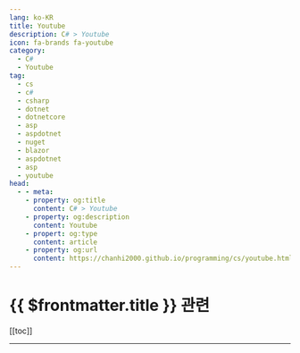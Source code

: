 ```yaml
---
lang: ko-KR
title: Youtube
description: C# > Youtube
icon: fa-brands fa-youtube
category:
  - C#
  - Youtube
tag: 
  - cs
  - c#
  - csharp
  - dotnet
  - dotnetcore
  - asp
  - aspdotnet
  - nuget
  - blazor
  - aspdotnet
  - asp
  - youtube
head: 
  - - meta:
    - property: og:title
      content: C# > Youtube
    - property: og:description
      content: Youtube
    - propert: og:type
      content: article
    - property: og:url
      content: https://chanhi2000.github.io/programming/cs/youtube.html
---
```


# {{ $frontmatter.title }} 관련

[[toc]]

---

<MyYouTubeItems jsonName="yu-FrankLiuSoftware" /><!-- Frank Liu -->
<MyYouTubeItems jsonName="yu-IAmTimCorey" /><!-- IAmTimCorey -->
<MyYouTubeItems jsonName="yu-binarythistle" /><!-- Les Jackson -->
<MyYouTubeItems jsonName="yu-nickchapsas" /><!-- Nick Chapsas -->
<MyYouTubeItems jsonName="yu-KIMTOOFLEX" /><!-- Kim Too -->
<MyYouTubeItems jsonName="yu-PetDanderTutorials" /><!-- PetDander Tutorials -->
<MyYouTubeItems jsonName="yu-RawCoding" /><!-- Raw Coding -->
<MyYouTubeItems jsonName="yu-DotNetCoreCentral" /><!-- DotNet Core Central -->
<MyYouTubeItems jsonName="yu-HassanHabib" /><!-- Hassan Habib -->
<MyYouTubeItems jsonName="yu-zoran-horvat" /><!-- Zoran Horvat -->
<MyYouTubeItems jsonName="yu-RJCodeAdvanceEN" /><!-- RJ Code Advance EN -->
<MyYouTubeItems jsonName="yu-juliocasal" /><!-- Julio Casal -->
<MyYouTubeItems jsonName="yu-DotNetHow" /><!-- Ervis Trupja -->
<MyYouTubeItems jsonName="yu-shanselman" /><!-- Scott Hanselman -->
<MyYouTubeItems jsonName="yu-gergoooooooooooooooo" /><!-- Greg Kalapos -->
<MyYouTubeItems jsonName="yu-PatrickGod" /><!-- Patrick God -->
<MyYouTubeItems jsonName="yu-MidwareCloud" /><!-- Midware Cloud -->
<MyYouTubeItems jsonName="yu--559" /><!-- 언제나 휴일- 프로그래머 -->
<MyYouTubeItems jsonName="yu-CodeWithSteve" /><!-- Code With Steve -->
<MyYouTubeItems jsonName="yu-DotVVM" /><!-- DotVVM -->
<MyYouTubeItems jsonName="yu-foxlearn" /><!-- Fox Learn -->
<MyYouTubeItems jsonName="yu-IntentArchitect" /><!-- Intent Architect -->
<MyYouTubeItems jsonName="yu-Csharp-video-tutorialsBlogspot" /><!-- kudvenkat -->
<MyYouTubeItems jsonName="yu-CUiAcademy" /><!-- C# Ui Academy -->    
<MyYouTubeItems jsonName="yu-dnfvideo" /><!-- .NET Interview Preparation videos -->
<MyYouTubeItems jsonName="yu-AngelSix" /><!-- AngelSix -->
<MyYouTubeItems jsonName="yu-CuriousDrive" /><!-- Curious Drive -->
<MyYouTubeItems jsonName="yu-SameerSaini" /><!-- Sameer Saini -->
<MyYouTubeItems jsonName="yu-alexthecodewolf" /><!-- The Code Wolf -->
<MyYouTubeItems jsonName="yu-DotNetMastery" /><!-- DotNetMastery -->
<MyYouTubeItems jsonName="yu-MyCodeSpace1" /><!-- MyCodeSpace -->
<MyYouTubeItems jsonName="yu-prof.r4q52" /><!-- Prof. Roque Gimenez -->
<MyYouTubeItems jsonName="yu-CoderFoundry" /><!-- Coder Foundry -->
<MyYouTubeItems jsonName="yu-GavinLon" /><!-- Gavin Lon -->
<MyYouTubeItems jsonName="yu-codeganesh" /><!-- CodeGanesh -->
<MyYouTubeItems jsonName="yu-kaburi-coder" /><!-- 까불이코더 -->
<MyYouTubeItems jsonName="yu-gui.ferreira" /><!-- Gui Ferreira -->
<MyYouTubeItems jsonName="yu-dotnet" /><!-- dotnet -->
<MyYouTubeItems jsonName="yu-MilanJovanovicTech" /><!-- Milan Jovanović -->
<MyYouTubeItems jsonName="yu-hamsterbyte" /><!-- hamsterbyte -->
<MyYouTubeItems jsonName="yu-oursfarm" /><!-- 아워즈팜X나우캠퍼스 -->
<MyYouTubeItems jsonName="yu-JavaCampus" /><!-- JavaCampus -->
<MyYouTubeItems jsonName="yu-SingletonSean" /><!-- SingletonSean -->
<MyYouTubeItems jsonName="yu-tomweiland" /><!-- Tom Weiland -->
<MyYouTubeItems jsonName="yu-EduardoRosasOsorno" /><!-- Eduardo Rosas -->
<MyYouTubeItems jsonName="yu-SSWTV" /><!-- SSW TV | Videos for developers, by developers -->
<MyYouTubeItems jsonName="yu-mouredev" /><!-- MoureDev by Brais Moure -->
<MyYouTubeItems jsonName="yu-DJOamen" /><!-- DJOamen -->
<MyYouTubeItems jsonName="yu-hunterfreeman3496" /><!-- Hunter Freeman -->
<MyYouTubeItems jsonName="yu-AzurenaPratica" /><!-- Azure na Prática -->
<MyYouTubeItems jsonName="yu-amantinband" /><!-- Amichai Mantinband -->
<MyYouTubeItems jsonName="yu-codebinx" /><!-- CodebinX -->
<MyYouTubeItems jsonName="yu-jamesnet214" /><!-- jamesnet -->
<MyYouTubeItems jsonName="yu-Unclassical" /><!-- Unclassical -->
<MyYouTubeItems jsonName="yu-nickproudprogrammer" /><!-- Nick Proud -->
<MyYouTubeItems jsonName="yu-rameshkudikala83" /><!-- RKTestingTools -->
<MyYouTubeItems jsonName="yu-LearnWithHuw" /><!-- Learn With Huw -->
<MyYouTubeItems jsonName="yu-CodeBeauty" /><!-- CodeBeauty -->
<MyYouTubeItems jsonName="yu-Bogdan_Stashchuk" /><!-- Bogdan Stashchuk -->
<MyYouTubeItems jsonName="yu-learncloudnative" /><!-- Peter Jausovec -->
<MyYouTubeItems jsonName="yu-vasiliioleinic" /><!-- Vasilii Oleinic -->
<MyYouTubeItems jsonName="yu-JamesMontemagno" /><!-- James Montemagno -->
<MyYouTubeItems jsonName="yu-WhizdomTrainings01" /><!-- Ashish Thakur -->
<MyYouTubeItems jsonName="yu-CodeforDesign" /><!-- Code for Design / NJ Channel -->
<MyYouTubeItems jsonName="yu-SatyaAchmad" /><!-- Satya Achmad -->

<TagLinks />
